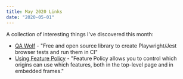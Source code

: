 ```yaml
---
title: May 2020 Links
date: "2020-05-01"
---
```


A collection of interesting things I've discovered this month:

- [QA Wolf](https://github.com/qawolf/qawolf) - "Free and open source library to create Playwright/Jest browser tests and run them in CI"
- [Using Feature Policy](https://developer.mozilla.org/en-US/docs/Web/HTTP/Feature_Policy/Using_Feature_Policy) - "Feature Policy allows you to control which origins can use which features, both in the top-level page and in embedded frames."
